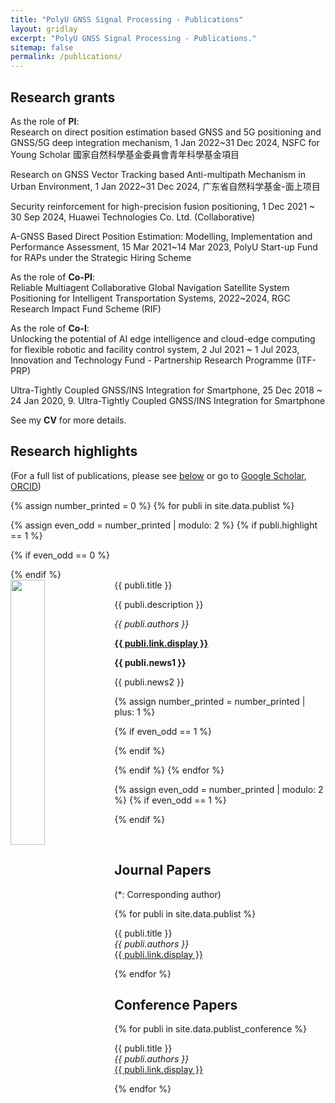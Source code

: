 ```yaml
---
title: "PolyU GNSS Signal Processing - Publications"
layout: gridlay
excerpt: "PolyU GNSS Signal Processing - Publications."
sitemap: false
permalink: /publications/
---
```



## Research grants

As the role of **PI**:<br> 
Research on direct position estimation based GNSS and 5G positioning and GNSS/5G deep integration mechanism, 1 Jan 2022~31 Dec 2024, NSFC for Young Scholar 國家自然科學基金委員會青年科學基金項目 <br>

Research on GNSS Vector Tracking based Anti-multipath Mechanism in Urban Environment, 1 Jan 2022~31 Dec 2024, 广东省自然科学基金-面上项目 <br>

Security reinforcement for high-precision fusion positioning, 1 Dec 2021 ~ 30 Sep 2024, Huawei Technologies Co. Ltd. (Collaborative) <br>

A-GNSS Based Direct Position Estimation: Modelling, Implementation and Performance Assessment, 15 Mar 2021~14 Mar 2023, PolyU Start-up Fund for RAPs under the Strategic Hiring Scheme <br>

As the role of **Co-PI**: <br>
Reliable Multiagent Collaborative Global Navigation Satellite System Positioning for Intelligent Transportation Systems, 2022~2024, RGC Research Impact Fund Scheme (RIF) <br>


As the role of **Co-I**: <br>
Unlocking the potential of AI edge intelligence and cloud-edge computing for flexible robotic and facility control system, 2 Jul 2021 ~ 1 Jul 2023, Innovation and Technology Fund - Partnership Research Programme (ITF-PRP)<br>


Ultra-Tightly Coupled GNSS/INS Integration for Smartphone, 25 Dec 2018 ~ 24 Jan 2020, 9.	Ultra-Tightly Coupled GNSS/INS Integration for Smartphone<br>

See my **CV** for more details.




## Research highlights

(For a full list of publications, please see [below](#full-list-of-publications) or go to [Google Scholar](https://scholar.google.com/citations?user=DN78yRMAAAAJ&hl=en), [ORCID](https://orcid.org/0000-0003-3677-1109))

{% assign number_printed = 0 %}
{% for publi in site.data.publist %}

{% assign even_odd = number_printed | modulo: 2 %}
{% if publi.highlight == 1 %}

{% if even_odd == 0 %}
<div class="row">
{% endif %}

<div class="col-sm-6 clearfix">
 <div class="well">
  <pubtit>{{ publi.title }}</pubtit>
  <img src="{{ site.url }}{{ site.baseurl }}/images/pubpic/{{ publi.image }}" class="img-responsive" width="33%" style="float: left" />
  <p>{{ publi.description }}</p>
  <p><em>{{ publi.authors }}</em></p>
  <p><strong><a href="{{ publi.link.url }}">{{ publi.link.display }}</a></strong></p>
  <p class="text-danger"><strong> {{ publi.news1 }}</strong></p>
  <p> {{ publi.news2 }}</p>
 </div>
</div>

{% assign number_printed = number_printed | plus: 1 %}

{% if even_odd == 1 %}
</div>
{% endif %}

{% endif %}
{% endfor %}

{% assign even_odd = number_printed | modulo: 2 %}
{% if even_odd == 1 %}
</div>
{% endif %}

<p> &nbsp; </p>





## Journal Papers
(*: Corresponding author)

{% for publi in site.data.publist %}

  {{ publi.title }} <br />
  <em>{{ publi.authors }} </em><br /><a href="{{ publi.link.url }}">{{ publi.link.display }}</a>

{% endfor %}


## Conference Papers

{% for publi in site.data.publist_conference %}

  {{ publi.title }} <br />
  <em>{{ publi.authors }} </em><br /><a href="{{ publi.link.url }}">{{ publi.link.display }}</a>

{% endfor %}
